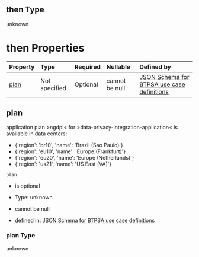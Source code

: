 ## then Type

unknown

# then Properties

| Property      | Type          | Required | Nullable       | Defined by                                                                                                                                                                                                                                      |
| :------------ | :------------ | :------- | :------------- | :---------------------------------------------------------------------------------------------------------------------------------------------------------------------------------------------------------------------------------------------- |
| [plan](#plan) | Not specified | Optional | cannot be null | [JSON Schema for BTPSA use case definitions](btpsa-usecase-properties-services-items-allof-2-then-allof-14-then-allof-1-then-properties-plan.md "undefined#/properties/services/items/allOf/2/then/allOf/14/then/allOf/1/then/properties/plan") |

## plan

application plan >ngdpi< for >data-privacy-integration-application< is available in data centers:

*   {'region': 'br10', 'name': 'Brazil (Sao Paulo)'}
*   {'region': 'eu10', 'name': 'Europe (Frankfurt)'}
*   {'region': 'eu20', 'name': 'Europe (Netherlands)'}
*   {'region': 'us21', 'name': 'US East (VA)'}

`plan`

*   is optional

*   Type: unknown

*   cannot be null

*   defined in: [JSON Schema for BTPSA use case definitions](btpsa-usecase-properties-services-items-allof-2-then-allof-14-then-allof-1-then-properties-plan.md "undefined#/properties/services/items/allOf/2/then/allOf/14/then/allOf/1/then/properties/plan")

### plan Type

unknown
